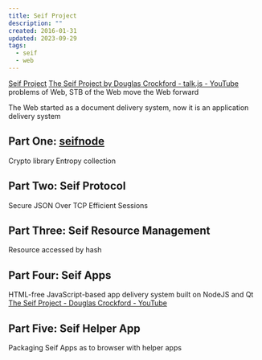 ```yaml
---
title: Seif Project
description: ""
created: 2016-01-31
updated: 2023-09-29
tags:
  - seif
  - web
---
```


[Seif Project](http://seif.place)
[The Seif Project by Douglas Crockford - talk.js - YouTube](https://www.youtube.com/watch?v=fQWRoLf7bns) problems of Web, STB of the Web move the Web forward

The Web started as a document delivery system, now it is an application delivery system

## Part One: [seifnode](https://github.com/paypal/seifnode)

Crypto library
Entropy collection

## Part Two: Seif Protocol

Secure JSON Over TCP
Efficient Sessions

## Part Three: Seif Resource Management

Resource accessed by hash

## Part Four: Seif Apps

HTML-free JavaScript-based app delivery system built on NodeJS and Qt
[The Seif Project - Douglas Crockford - YouTube](https://youtu.be/FHRXPlq9XNw?t=306)

## Part Five: Seif Helper App

Packaging Seif Apps as to browser with helper apps
